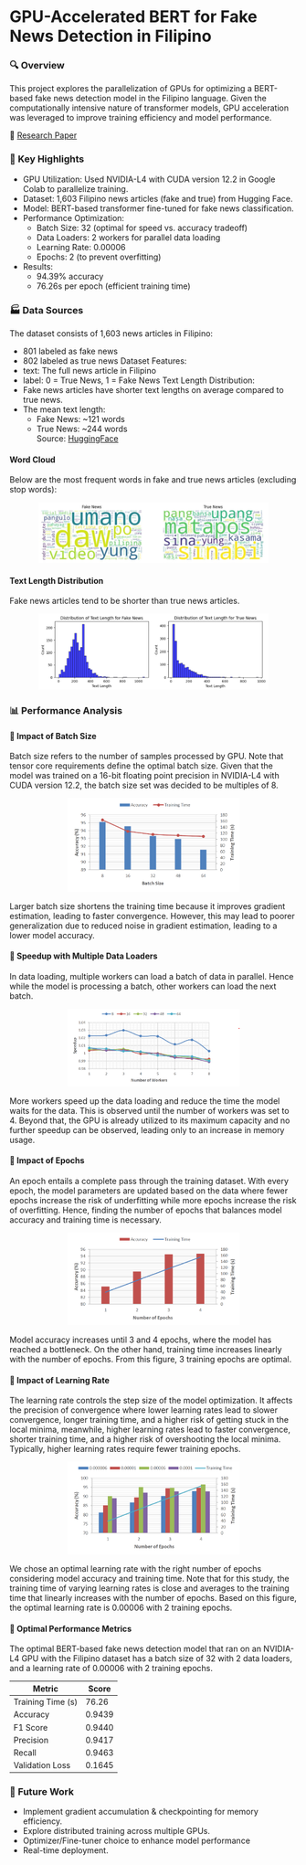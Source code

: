 # GPU-Accelerated BERT for Fake News Detection in Filipino

### 🔍 Overview
This project explores the parallelization of GPUs for optimizing a BERT-based fake news detection model in the Filipino language. Given the computationally intensive nature of transformer models, GPU acceleration was leveraged to improve training efficiency and model performance.

🔗 [Research Paper ](https://github.com/MaryNathalie/GPU-Accelerated-BERT-for-Fake-News-Detection-in-Filipino/blob/main/documents/written_report.pdf)

### 🚀 Key Highlights
- GPU Utilization: Used NVIDIA-L4 with CUDA version 12.2 in Google Colab to parallelize training.
- Dataset: 1,603 Filipino news articles (fake and true) from Hugging Face.
- Model: BERT-based transformer fine-tuned for fake news classification.
- Performance Optimization:
  - Batch Size: 32 (optimal for speed vs. accuracy tradeoff)
  - Data Loaders: 2 workers for parallel data loading
  - Learning Rate: 0.00006
  - Epochs: 2 (to prevent overfitting)
- Results:
  - 94.39% accuracy
  - 76.26s per epoch (efficient training time)

### 🏭 Data Sources
The dataset consists of 1,603 news articles in Filipino:
- 801 labeled as fake news
- 802 labeled as true news
Dataset Features:
- text: The full news article in Filipino
- label:	0 = True News, 1 = Fake News
Text Length Distribution:
- Fake news articles have shorter text lengths on average compared to true news.
- The mean text length:
  - Fake News: ~121 words
  - True News: ~244 words  
Source: [HuggingFace](https://huggingface.co/datasets/jcblaise/fake_news_filipino)

#### Word Cloud
Below are the most frequent words in fake and true news articles (excluding stop words):

<p align="center"> 
  <img src="images/word_cloud.png" width=80% height=80%> 
</p>

#### Text Length Distribution
Fake news articles tend to be shorter than true news articles.

<p align="center"> 
  <img src="images/distribution_length.png" width=80% height=80%> 
</p>

### 📊 Performance Analysis
#### 📌 Impact of Batch Size

Batch size refers to the number of samples processed by GPU. Note that tensor core requirements define the optimal batch size. Given that the model was trained on a 16-bit floating point precision in NVIDIA-L4 with CUDA version 12.2, the batch size set was decided to be multiples of 8. 

<p align="center"> 
  <img src="images/batchsize_accuracy-trainingtime.png" width=60% height=60%> 
</p>

Larger batch size shortens the training time because it improves gradient estimation, leading to faster convergence. However, this may lead to poorer generalization due to reduced noise in gradient estimation, leading to a lower model accuracy.

#### 📌 Speedup with Multiple Data Loaders
In data loading, multiple workers can load a batch of data in parallel. Hence while the model is processing a batch, other workers can load the next batch.

<p align="center"> 
  <img src="images/workers_speedup.png" width=60% height=60%> 
</p>

More workers speed up the data loading and reduce the time the model waits for the data. This is observed until the number of workers was set to 4. Beyond that, the GPU is already utilized to its maximum capacity and no further speedup can be observed, leading only to an increase in memory usage.

#### 📌 Impact of Epochs
An epoch entails a complete pass through the training dataset. With every epoch, the model parameters are updated based on the data where fewer epochs increase the risk of underfitting while more epochs increase the risk of overfitting. Hence, finding the number of epochs that balances model accuracy and training time is necessary.

<p align="center"> 
  <img src="images/epochs_accuracy-trainingtime.png" width=60% height=60%> 
</p>

Model accuracy increases until 3 and 4 epochs, where the model has reached a bottleneck. On the other hand, training time increases linearly with the number of epochs. From this figure, 3 training epochs are optimal.

#### 📌 Impact of Learning Rate

The learning rate controls the step size of the model optimization. It affects the precision of convergence where lower learning rates lead to slower convergence, longer training time, and a higher risk of getting stuck in the local minima, meanwhile, higher learning rates lead to faster convergence, shorter training time, and a higher risk of overshooting the local minima. Typically, higher learning rates require fewer training epochs.

<p align="center"> 
  <img src="images/learningrate-epochs_accuracy-trainingtime.png" width=60% height=60%> 
</p>

We chose an optimal learning rate with the right number of epochs considering model accuracy and training time. Note that for this study, the training time of varying learning rates is close and averages to the training time that linearly increases with the number of epochs. Based on this figure, the optimal learning rate is 0.00006 with 2 training epochs.

#### 📌 Optimal Performance Metrics

The optimal BERT-based fake news detection model that ran on an NVIDIA-L4 GPU with the Filipino dataset has a batch size of 32 with 2 data loaders, and a learning rate of 0.00006 with 2 training epochs.

<div align="center">
  
| Metric            | Score          | 
|-------------------|----------------|
| Training Time (s) | 76.26          | 
| Accuracy          | 0.9439         |
| F1 Score          | 0.9440         | 
| Precision         | 0.9417         | 
| Recall            | 0.9463         | 
| Validation Loss   | 0.1645         | 

</div>

### 📜 Future Work
- Implement gradient accumulation & checkpointing for memory efficiency.
- Explore distributed training across multiple GPUs.
- Optimizer/Fine-tuner choice to enhance model performance
- Real-time deployment. 
